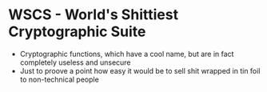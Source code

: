 # WSCS - World's Shittiest Cryptographic Suite

- Cryptographic functions, which have a cool name, but are in fact completely useless and unsecure
- Just to proove a point how easy it would be to sell shit wrapped in tin foil to non-technical people
